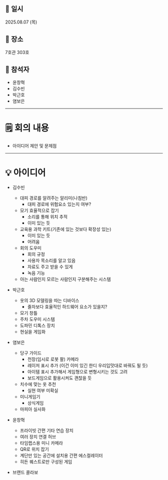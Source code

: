 ## 📅 일시
2025.08.07 (목)

## 📍 장소
7호관 303호  

## 👥 참석자
- 윤창혁 
- 김수빈 
- 박근호 
- 염보은

---

# 🗒️ 회의 내용
- 아이디어 제안 및 문제점

---
# 💡 아이디어

- 김수빈
    - 대피 경로를 알려주는 알리미(나침반)
        - 대피 경로에 위험요소 있는지 여부?
    - 모기 효율적으로 잡기
        - 소리를 통해 위치 추적
        - 이미 있는 듯
    - 교육용 과학 키트(기존에 있는 것보다 확장성 있는)
        - 이미 있는 듯
        - 어려움
    - 회의 도우미
        - 회의 규정
        - 사용자 목소리를 알고 있음
        - 자료도 주고 받을 수 있게
        - 녹음 기능
    - 아는 사람인지 모르는 사람인지 구분해주는 시스템
- 박근호
    - 옷의 3D 모델링을 따는 디바이스
        - 줄자보다 효율적인 하드웨어 요소가 있을지?
    - 모기 창틀
    - 주차 도우미 시스템
    - 도파민 디톡스 장치
    - 현실을 게임화
- 염보은
    - 당구 가이드
        - 천장(임시로 로봇 팔) 카메라
        - 레이저 표시 추가 (이건 이미 있긴 한디 우리입맛대로 바꿔도 될 듯)
        - 아이템 표시 추가해서 게임형으로 변형시키는 것도 고려
        - 보드게임으로 활용시켜도 괜찮을 듯
    - 치수에 맞는 옷 추천
        - 실현 여부 미확실
    - 미니게임기
        - 상식게임
    - 마피아 실사화
- 윤창혁
    - 프라이빗 간편 기타 연습 장치
    - 여러 장치 연결 허브
    - 타임랩스용 미니 카메라
    - QR로 위치 잡기
    - 계단만 있는 공간에 설치용 간편 에스컬레이터
    - 히든 퀘스트로만 구성된 게임

- 브랜드 콜라보
